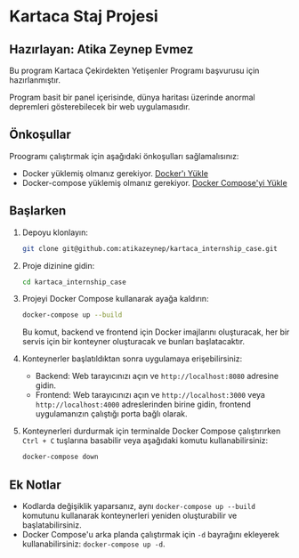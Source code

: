 # Kartaca Staj Projesi

## Hazırlayan: Atika Zeynep Evmez

Bu program Kartaca Çekirdekten Yetişenler Programı başvurusu için hazırlanmıştır.

Program basit bir panel içerisinde, dünya haritası üzerinde anormal depremleri gösterebilecek bir web uygulamasıdır.

## Önkoşullar

Proogramı çalıştırmak için aşağıdaki önkoşulları sağlamalısınız:
- Docker yüklemiş olmanız gerekiyor. [Docker'ı Yükle](https://docs.docker.com/get-docker/)
- Docker-compose yüklemiş olmanız gerekiyor. [Docker Compose'yi Yükle](https://docs.docker.com/compose/install/)

## Başlarken

1. Depoyu klonlayın:

    ```bash
    git clone git@github.com:atikazeynep/kartaca_internship_case.git
    ```

2. Proje dizinine gidin:

    ```bash
    cd kartaca_internship_case
    ```

3. Projeyi Docker Compose kullanarak ayağa kaldırın:

    ```bash
    docker-compose up --build
    ```

    Bu komut, backend ve frontend için Docker imajlarını oluşturacak, her bir servis için bir konteyner oluşturacak ve bunları başlatacaktır.

4. Konteynerler başlatıldıktan sonra uygulamaya erişebilirsiniz:

    - Backend: Web tarayıcınızı açın ve `http://localhost:8080` adresine gidin.
    - Frontend: Web tarayıcınızı açın ve `http://localhost:3000` veya `http://localhost:4000` adreslerinden birine gidin, frontend uygulamanızın çalıştığı porta bağlı olarak.

5. Konteynerleri durdurmak için terminalde Docker Compose çalıştırırken `Ctrl + C` tuşlarına basabilir veya aşağıdaki komutu kullanabilirsiniz:

    ```bash
    docker-compose down
    ```

## Ek Notlar

- Kodlarda değişiklik yaparsanız, aynı `docker-compose up --build` komutunu kullanarak konteynerleri yeniden oluşturabilir ve başlatabilirsiniz.
- Docker Compose'u arka planda çalıştırmak için `-d` bayrağını ekleyerek kullanabilirsiniz: `docker-compose up -d`.
